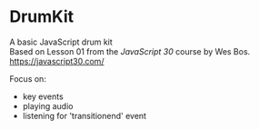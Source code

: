 # DrumKit

A basic JavaScript drum kit <br>
Based on Lesson 01 from the <em>JavaScript 30</em> course by Wes Bos.<br>
https://javascript30.com/

Focus on:
- key events
- playing audio
- listening for 'transitionend' event

